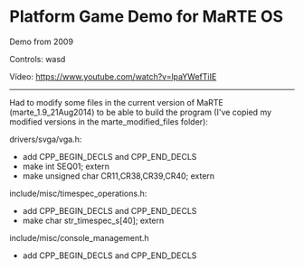 Platform Game Demo for MaRTE OS
==========================

Demo from 2009

Controls: wasd

Vídeo: https://www.youtube.com/watch?v=lpaYWefTiIE

---------------------------

Had to modify some files in the current version of MaRTE (marte_1.9_21Aug2014) to be able to build the program (I've copied my modified versions in the marte_modified_files folder):

drivers/svga/vga.h:

* add CPP_BEGIN_DECLS and CPP_END_DECLS
* make int SEQ01; extern
* make unsigned char CR11,CR38,CR39,CR40; extern


include/misc/timespec_operations.h:

* add CPP_BEGIN_DECLS and CPP_END_DECLS
* make char str_timespec_s[40]; extern


include/misc/console_management.h

* add CPP_BEGIN_DECLS and CPP_END_DECLS
